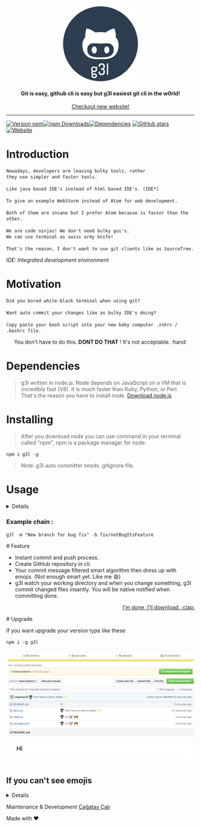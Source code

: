 <h3 align="center">
  <img src="images/g3l_midnight.png" alt="g3l logo" />
</h3>
<h4 align="center">
  Git is easy, github cli is easy but <b>g3l</b> easiest git cli in the w0rld!
</h4>
<p align="center">
    <a href="https://g3l.download">Checkout new website!</a>
</p>

------------------
[![Version npm](https://img.shields.io/npm/v/g3l.svg?style=flat-square)](https://www.npmjs.com/package/g3l)[![npm Downloads](https://img.shields.io/npm/dm/g3l.svg?style=flat-square)](https://www.npmjs.com/package/g3l)[![Dependencies](https://img.shields.io/david/svtek/g3l.svg?style=flat-square)](https://david-dm.org/svtek/g3l.svg)
[![GitHub stars](https://img.shields.io/github/stars/svtek/g3l.svg?style=social&label=Star&maxAge=2592000)]()
[![Website](https://img.shields.io/website-up-down-green-red/https/g3l.download.svg?maxAge=2592000?style=flat-square)]()
<!-- [![NPM](https://nodei.co/npm/g3l.png?downloads=true&downloadRank=true&stars=true)](https://nodei.co/npm/g3l/) -->


# Introduction

    Nowadays, developers are leaving bulky tools, rather
    they use simpler and faster tools.

    Like java based IDE's instead of html based IDE's. (IDE*)

    To give an example WebStorm instead of Atom for web development.

    Both of them are insane but I prefer Atom because is faster than the other.

    We are code ninjas! We don't need bulky gui's.
    We can use terminal as swiss army knife!

    That's the reason, I don't want to use git clients like as SourceTree.


<i>IDE: Integrated development environment</i>

# Motivation

    Did you bored white-black terminal when using git?

    Want auto commit your changes like as bulky IDE's doing?

    Copy paste your bash script into your new baby computer .zshrc / .bashrc file.

<p align="center">
You don't have to do this. <b>DONT DO THAT</b> !
It's not acceptable. :hand:
</p>


# Dependencies

> g3l written in node.js. Node depends on  JavaScript on a VM that is incredibly fast (V8). It is much faster than Ruby, Python, or Perl.
That's the reason you have to install node.
[Download node.js](https://nodejs.org/en/download/)

# Installing

> After you download node you can use command in your terminal called "npm", npm is a package manager for node.

```
npm i g3l -g
```

> Note: g3l auto committer needs .gitignore file.

# Usage
<details>
| Short | Full | Description | Params | Example usage | Known issues |
|-------|--------------|----------------------------------------------------------|--------|---------------------------|-----------------------------------------------------------------------|
| -h | --help | Outputs list of commands and usage. | - | g3l -h | - |
| -m | --message | Commit your changes on git then push your current branch | string | g3l -m "Hello world" | - |
| -b | --new_branch | Change your current branch. | string | g3l -b awesome/branchName | This command only create new branch. |
| -p | --publish | Npm version bump and npm publish. | - | g3l -p | This command doing version bump with npm publish. |
| -i | --init | Git init current directory. | - | g3l -i | - |
| -s | --status | Git status current directory. | - | g3l -s | - |
| -c | --create | Create GitHub repository instant. | - | g3l -c | Two factor logins doesn't supporting, creates only GitHub repository. |
| - | --clone | Clone any git repository. | - | g3l --clone | - |
| -u | --update | Self update, g3l. | - | g3l -u | - |
| -e | --enable | Enable auto committer for current directory. | - | g3l -e | - |
| -d | --disable | Disable auto committer for current directory. | - | g3l -d | - |
</details>

### Example chain :
```
g3l -m "New branch for bug fix" -b fix/notBugItsFeature
```

# Feature          
+ Instant commit and push process.
+ Create GitHub repository in cli.
+ Your commit message filtered smart algorithm then dress up with emojis. (Not enough smart yet. Like me :smile:)
+ g3l watch your working directory and when you change something, g3l commit changed files insantly. You will be native notified when committing done.

<p align="right"><a href="#top">I'm done, I'll download. :clap:</a></p>

# Upgrade

If you want upgrade your version type like these

```
npm i -g g3l
```

![Demo](images/demo.png)

## If you can't see emojis
<details>
### Manual install on any Linux
  Install for the current user without root:
  ```sh
  # 1. Download the latest version
  wget https://github.com/eosrei/emojione-color-font/releases/download/v1.3/EmojiOneColor-SVGinOT-Linux-1.3.tar.gz
  # 2. Uncompress the file
  tar zxf EmojiOneColor-SVGinOT-Linux-1.3.tar.gz
  # 3. Run the installer
  cd EmojiOneColor-SVGinOT-Linux-1.3
  ./install.sh
  ```

### Install on Ubuntu Linux
  Launchpad PPA: https://launchpad.net/~eosrei/+archive/ubuntu/fonts

  ```sh
  sudo apt-add-repository ppa:eosrei/fonts
  sudo apt-get update
  sudo apt-get install fonts-emojione-svginot
  ```

  Useful: [Emojione Picker for Ubuntu][13]
  [13]: https://github.com/gentakojima/emojione-picker-ubuntu

### Install on Arch Linux
  AUR package: https://aur.archlinux.org/packages/emojione-color-font/

  ```sh
  yaourt -S emojione-color-font
  ```

### Install on Gentoo Linux
  Gentoo repository: https://github.com/jorgicio/jorgicio-gentoo

  ```sh
  # Install layman using Portage with USE="git" enabled, the default.
  emerge layman
  # Add the repo.
  layman -s jorgicio
  # Install the package.
  emerge emojione-color-font
  ```

## Install on OS X
  There are three install options for OS X. Both SVGinOT versions are available
  from releases: https://github.com/eosrei/emojione-color-font/releases

  1. `EmojiOneColor-SVGinOT-1.3.zip` - The regular version of the font
     installs like any other font and can be specifically selected, but OS X will
     default to the `Apple Color Emoji` font for emojis.
  2. ` EmojiOneColor-SVGinOT-OSX-1.3.zip` - A hack to replace the `Apple
     Color Emoji` font by [using the same internal name][14]. Install and accept
     the warning in Font Book.
  3. `emojione-apple.ttf` - A SBIX bitmap Apple-format EmojiOne color font is
     [available in the emojione project][15].

  [14]:http://www.macissues.com/2014/11/21/how-to-change-the-default-system-font-in-mac-os-x/
  [15]:https://github.com/Ranks/emojione/tree/master/assets/fonts

  *Reiterating: Only FireFox supports the SVGinOT color emoji for now. Safari and
  Chrome will use the fallback black and white emoji.*

## Install on Windows

  There are two install options for Windows. Both SVGinOT versions are available
  from releases: https://github.com/eosrei/emojione-color-font/releases

  ### Standard install

  The regular version of the font installs like any other font and can be
  specifically selected, but Windows will default to the `Segoe UI Emoji`
  font for emoji characters. Download:
  https://github.com/eosrei/emojione-color-font/releases/download/v1.3/EmojiOneColor-SVGinOT-1.3.zip

### Replace the default Windows emoji fonts

  Windows 7, 8, 10 use emoji from both Segoe UI Symbol and Segoe UI Emoji. We
  need to replace both fonts, but keep the existing symbol characters from
  Segoe UI Symbol.

  This package contains an install script that will generate both fonts (or
  in Windows 7, just Segoe UI Symbol) and install them for you. Running the
  install script requires both [Python][16] and pip in the PATH.

  1. Download the most recent Python 3 for Windows: https://www.python.org/downloads/windows/
  2. Start the installer, select "Add Python 3.5 to PATH" and finish the install process.
  3. Download EmojiOne Color Windows package from releases:
  https://github.com/eosrei/emojione-color-font/releases/download/v1.3/EmojiOneColor-SVGinOT-1.3-Win.zip
  4. Uncompress the file.
  5. Open the new EmojiOneColor directory.
  7. Run install.cmd. *Note: This will take some time.*
  8. Install both new fonts when requested.
  9. Done!

  [16]:https://www.python.org/downloads/windows/

  *Reiterating: Only FireFox supports the SVGinOT color emoji for now. IE and
  Chrome will use the fallback black and white emoji.*

  <i>Added by [Barış Esen](http://github.com/barisesen) :+1: </i>

</details>

Maintenance & Development [Çağatay Çalı](http://github.com/cagataycali)

Made with :heart:
